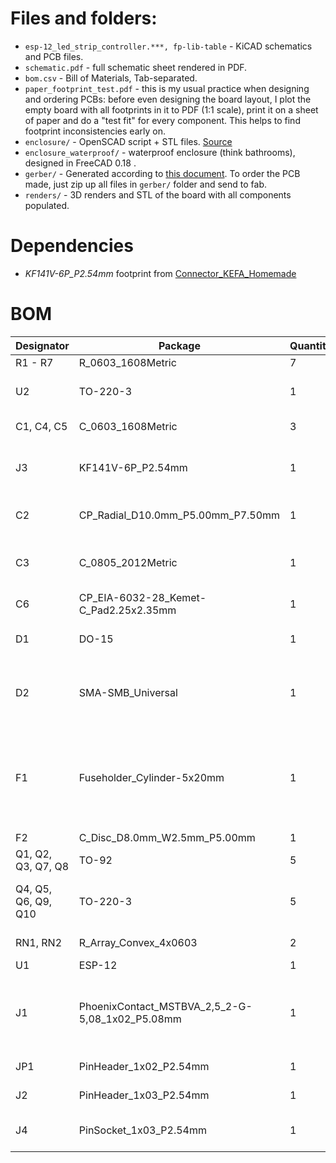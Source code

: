 # Files and folders:

* `esp-12_led_strip_controller.***, fp-lib-table` - KiCAD schematics and PCB files.
* `schematic.pdf` - full schematic sheet rendered in PDF.
* `bom.csv` - Bill of Materials, Tab-separated.
* `paper_footprint_test.pdf` - this is my usual practice when designing and ordering PCBs:
before even designing the board layout, I plot the empty board with all footprints in it to PDF
(1:1 scale), print it on a sheet of paper and do a "test fit" for every component. This helps 
to find footprint inconsistencies early on.
* `enclosure/` - OpenSCAD script + STL files. [Source](https://github.com/jbebel/Ultimate-Box-Maker)
* `enclosure_waterproof/` - waterproof enclosure (think bathrooms), designed in FreeCAD 0.18 . 
* `gerber/` - Generated according to
[this document](https://support.jlcpcb.com/article/102-kicad-515---generating-gerber-and-drill-files).
To order the PCB made, just zip up all files in `gerber/` folder and send to fab.
* `renders/` - 3D renders and STL of the board with all components populated.


# Dependencies

* _KF141V-6P_P2.54mm_ footprint from [Connector_KEFA_Homemade](https://github.com/panovvv/homemade-kicad-libraries) 



# BOM

| Designator          | Package                                         | Quantity | Designation                                                                       |
|---------------------|-------------------------------------------------|----------|-----------------------------------------------------------------------------------|
| R1 - R7             | R_0603_1608Metric                               | 7        | 10k resistor                                                                      |
| U2                  | TO-220-3                                        | 1        | LM1117-3.3 voltage regulator                                                      |
| C1, C4, C5          | C_0603_1608Metric                               | 3        | 100n capacitor                                                                    |
| J3                  | KF141V-6P_P2.54mm                               | 1        | LED Strip connector – spring cage type.                                           |
| C2                  | CP_Radial_D10.0mm_P5.00mm_P7.50mm               | 1        | 1000u Polarized capacitor                                                         |
| C3                  | C_0805_2012Metric                               | 1        | 10u capacitor (can be polarized)                                                  |
| C6                  | CP_EIA-6032-28_Kemet-C_Pad2.25x2.35mm           | 1        | 100u capacitor                                                                    |
| D1                  | DO-15                                           | 1        | P6KE16A - TVS diode 16V                                                           |
| D2                  | SMA-SMB_Universal                               | 1        | Any surface mount diode in SMA or SMB package                                     |
| F1                  | Fuseholder_Cylinder-5x20mm                      | 1        | LED Strip Fuse. Current = total current consumption of your strip + some headroom |
| F2                  | C_Disc_D8.0mm_W2.5mm_P5.00mm                    | 1        | PTC 0.5A                                                                          |
| Q1, Q2, Q3, Q7, Q8  | TO-92                                           | 5        | NPN_EBC                                                                           |
| Q4, Q5, Q6, Q9, Q10 | TO-220-3                                        | 5        | N type MOSFET – GDS(123) pinout                                                   |
| RN1, RN2            | R_Array_Convex_4x0603                           | 2        | 10k resistor network                                                              |
| U1                  | ESP-12                                          | 1        | ESP-12F                                                                           |
| J1                  | PhoenixContact_MSTBVA_2,5_2-G-5,08_1x02_P5.08mm | 1        | 12V input – any connector with 5.08mm. Spacing.                                   |
| JP1                 | PinHeader_1x02_P2.54mm                          | 1        | PROG jumper                                                                       |
| J2                  | PinHeader_1x03_P2.54mm                          | 1        | UART male connector                                                               |
| J4                  | PinSocket_1x03_P2.54mm                          | 1        | UART female connector                                                             |
